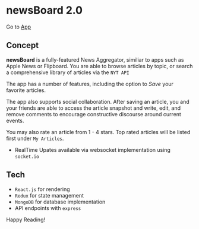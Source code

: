 # newsBoard 2.0

Go to [App](https://young-plains-73073.herokuapp.com)

## Concept

**newsBoard** is a fully-featured News Aggregator, similiar to apps such as Apple News or Flipboard.  You are able to browse articles by topic, or search a comprehensive library of articles via the `NYT API`

The app has a number of features, including the option to *Save* your favorite articles.

The app also supports social collaboration.  After saving an article, you and your friends are able to access the article snapshot and write, edit, and remove comments to encourage constructive discourse around current events. 

You may also rate an article from 1 - 4 stars. Top rated articles will be listed first under `My Articles`.

* RealTime Upates available via websocket implementation using `socket.io`

## Tech
* `React.js` for rendering
* `Redux` for state management
* `MongoDB` for database implementation
* API endpoints with `express`

Happy Reading!
